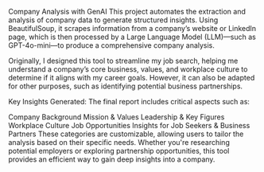 Company Analysis with GenAI
This project automates the extraction and analysis of company data to generate structured insights. Using BeautifulSoup, it scrapes information from a company’s website or LinkedIn page, which is then processed by a Large Language Model (LLM)—such as GPT-4o-mini—to produce a comprehensive company analysis.

Originally, I designed this tool to streamline my job search, helping me understand a company’s core business, values, and workplace culture to determine if it aligns with my career goals. However, it can also be adapted for other purposes, such as identifying potential business partnerships.

Key Insights Generated:
The final report includes critical aspects such as:

Company Background
Mission & Values
Leadership & Key Figures
Workplace Culture
Job Opportunities
Insights for Job Seekers & Business Partners
These categories are customizable, allowing users to tailor the analysis based on their specific needs. Whether you're researching potential employers or exploring partnership opportunities, this tool provides an efficient way to gain deep insights into a company.
